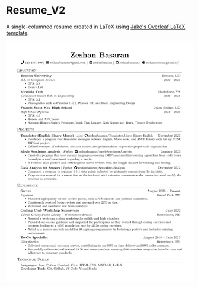 # Resume_V2
A single-columned resume created in LaTeX using [Jake's Overleaf LaTeX template](https://www.overleaf.com/latex/templates/jakes-resume/syzfjbzwjncs).

<a href="/Resume_2024_January.png" class="image fit"><img src="/Resume_2024_January.png" width="800" ></a>
